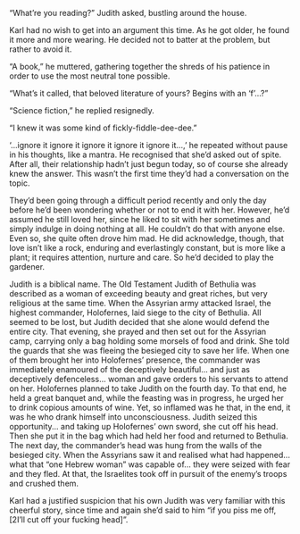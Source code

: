 
“What’re you reading?” Judith asked, bustling around the house. 

Karl had no wish to get into an argument this time. As he got older, he found it more and more wearing. He decided not to batter at the problem, but rather to avoid it. 

“A book,” he muttered, gathering together the shreds of his patience in order to use the most neutral tone possible.

“What’s it called, that beloved literature of yours? Begins with an ‘f’...?”

“Science fiction,” he replied resignedly. 

“I knew it was some kind of fickly-fiddle-dee-dee.”

‘...ignore it ignore it ignore it ignore it ignore it...,’ he repeated without pause in his thoughts, like a mantra. He recognised that she’d asked out of spite. After all, their relationship hadn’t just begun today, so of course she already knew the answer. This wasn’t the first time they’d had a conversation on the topic.

They’d been going through a difficult period recently and only the day before he’d been wondering whether or not to end it with her. However, he’d assumed he still loved her, since he liked to sit with her sometimes and simply indulge in doing nothing at all. He couldn’t do that with anyone else. Even so, she quite often drove him mad. He did acknowledge, though, that love isn’t like a rock, enduring and everlastingly constant, but is more like a plant; it requires attention, nurture and care. So he’d decided to play the gardener.

Judith is a biblical name. The Old Testament Judith of Bethulia was described as a woman of exceeding beauty and great riches, but very religious at the same time. When the Assyrian army attacked Israel, the highest commander, Holofernes, laid siege to the city of Bethulia. All seemed to be lost, but Judith decided that she alone would defend the entire city. That evening, she prayed and then set out for the Assyrian camp, carrying only a bag holding some morsels of food and drink. She told the guards that she was fleeing the besieged city to save her life. When one of them brought her into Holofernes’ presence, the commander was immediately enamoured of the deceptively beautiful... and just as deceptively defenceless... woman and gave orders to his servants to attend on her. Holofernes planned to take Judith on the fourth day. To that end, he held a great banquet and, while the feasting was in progress, he urged her to drink copious amounts of wine. Yet, so inflamed was he that, in the end, it was he who drank himself into unconsciousness. Judith seized this opportunity... and taking up Holofernes’ own sword, she cut off his head. Then she put it in the bag which had held her food and returned to Bethulia. The next day, the commander’s head was hung from the walls of the besieged city. When the Assyrians saw it and realised what had happened... what that “one Hebrew woman” was capable of... they were seized with fear and they fled. At that, the Israelites took off in pursuit of the enemy’s troops and crushed them.

Karl had a justified suspicion that his own Judith was very familiar with this cheerful story, since time and again she’d said to him “if you piss me off, \[2I’ll cut off your fucking head\]”.

